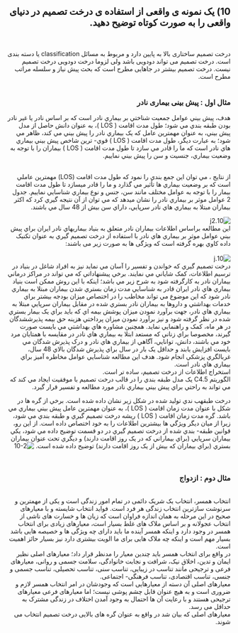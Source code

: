 <div dir="rtl">
  
  ## 10) یک نمونه ی واقعی از استفاده ی درخت تصمیم در دنیای واقعی را به صورت کوتاه توضیح دهید.
  <br/>
 
  درخت تصمیم ساختاری بالا به پایین دارد و مربوط به مسائل classification یا دسته بندی است. درخت تصمیم می تواند دودویی باشد ولی لزوما درخت دودویی درخت تصمیم نیست.
  درخت تصمیم بیشتر در جاهایی مطرح است که بحث پیش نیاز و سلسله مراتب مطرح است.
   <br/>
  <br/>
  ### مثال اول : پیش بینی بیماری نادر
   
  هدف، پيش بيني عوامل جمعيت شناختي بر بيماري نادر است كه بر اساس نادر یا غير نادر بودن طبقه بندي
مي شود؛  طول مدت اقامت ( LOS )، به عنوان دانش حاصل از مدل پيش بيني، به عنوان
مهمترین عامل كه یک بيماري نادر را پيش بيني مي كند، ظاهر مي شود؛ به عبارت دیگر، طول مدت اقامت ( LOS ) قوي-
ترین شاخص پيش بيني بيماري هاي نادر است كه ما را قادر مي سازد تا طول مدت اقامت ( LOS ) بيماران را با توجه
به وضعيت بيماري، جنسيت و سن را پيش بيني نماییم.
  
   <br/>
 از نتایج ، مي توان این جمع بندي را نمود كه طول مدت اقامت (LOS) مهمترین عاملي است كه بر وضعيت بيماري ها
تأثير مي گذارد و ما را قادر ميسازد تا طول مدت اقامت بيمار را با توجه به عوامل مختلف مانند سن، جنس و نوع
بيماري شناسایي نماییم. جدول 2 عوامل موثر بر بيماري نادر را نشان ميدهد كه مي توان از آن نتيجه گيري كرد كه اكثر
بيماران مبتلا به بيماري هاي نادر سرپایي، داراي سن بيش از 48 سال مي باشند.
   <br/>
 
   ![10.j2](https://github.com/semnan-university-ai/machine-learning-class/blob/main/excersiecs/smahdimoghaddasi/EXC%20(10)/10.j2.jpg)
   <br/>
  این مطالعه براساس اطلاعات بيماران نادر متعلق به بنياد بيماريهاي نادر ایران براي پيش بيني عوامل موثر بر بيماري هاي
نادر با استفاده از درخت تصميم گيري به عنوان تكنيک داده كاوي بهره گرفته است که ویژگی ها به صورت زیر می باشند:
   <br/>
  <br/>
  ![10.j]( https://github.com/semnan-university-ai/machine-learning-class/blob/main/excersiecs/smahdimoghaddasi/EXC%20(10)/10.j.jpg)
   <br/>
  درخت تصميم گيري كه خواندن و تفسير را آسان مي نماید نيز به افراد
شاغل در بنياد در ترسيم اطلاعات، كمک شایاني مي نمایند. برخي پيشنهاداتي كه مي تواند در مراكز درماني بيماران نادر
به كارگرفته شود به شرح زیر مي باشد؛ اینكه با این روش ممكن است بنياد بيماري هاي نادر ایران قادر به شناسایي مدت
زمان بستري شدن بيماران مبتلا به بيماري نادر شود كه این موضوع مي تواند مخاطب را در اختصاص ميزان بودجه بيشتر
براي خدمات بهداشتي و داروها به بيماران نادر بستري شده در مقابل بيماران سرپایي مبتلا به بيماري هاي نادر، جهت
برآورد نمودن ميزان پوشش بيمه اي كه باید براي یک بيمار بستري شده در نظر گرفته شود و نيز برآورد نمودن ميزان
پرداختي هزینه حق بيمه پذیرششدگان در هر ماه، كمک و راهنمایي نماید. همچنين مشاوره هاي بهداشتي مي بایست
صورت گيرند، مخصوصا براي زناني كه مستعد ابتلا به بيماري هاي نادر در مقایسه با همتایان مرد خود مي باشند، دانش،
توانایي، آگاهي از بيماري هاي نادر و درک پذیرش شدگان مي بایست افزایش یابند و حداقل یک بار در سال براي پذیرش
شدگان بالاي 48 سال، غربالگري پزشكي انجام شود. هدف این مطالعه شناسایي عوامل مخاطره آميز براي بيماري هاي نادر
است.
   <br/>
  استخراج اطلاعات از درخت تصميم، ساده تر است.
   <br/>
  الگوریتم C4.5 یک مدل طبقه بندي را در قالب درخت تصميم با موفقيت ایجاد مي كند
كه مي تواند به راحتي براي پيش بيني بيماري نادر مورد مطالعه و تفسير قرار گيرد.
<br/>
  
  
  درخت طبقهب ندي توليد شده در شكل زیر نشان داده شده است. برخي از گره ها در شكل  با عنوان مدت زمان اقامت
( LOS )، به عنوان مهمترین عامل پيش بيني بيماري مي باشد. گره مدت زمان اقامت ( LOS ) ریشه درخت تصميم گيري و
طبقه بندي مي شود، زیرا از ميان دیگر ویژگي ها بيشترین اطلاعات را به خود اختصاص داده است. از این رو، قوانين طبقه-
بندي شده از درخت تصميم گيري در دو قسمت توضيح داده مي شود، یكي بيماران سرپایي (براي بيماراني كه در یک
روز اقامت دارند) و دیگري تحت عنوان بيماران بستري (براي بيماران كه بيش از یک روز اقامت دارند) توضيح داده شده
است.
    ![10-2](https://github.com/semnan-university-ai/machine-learning-class/blob/main/excersiecs/smahdimoghaddasi/EXC%20(10)/10-2.jpg)
  
  <br/>
 
 ### مثال دوم : ازدواج 
  <br/>
  انتخاب همسر، انتخاب یک شریک دائمی در تمام امور زندگی است و یکی از مهمترین و سرنوشت سازترین انتخاب زندگی هر فرد است. فواید انتخاب شایسته و با معیارهای صحیح در این مرحله به همان اندازه فراوان است که زیان ها و خسارت های ناشی از انتخاب عجولانه و بر اساس ملاک های غلط بسیار است، معیارهای زیادی برای انتخاب همسر در وجود دارد  و اینکه همسر آینده ما باید دارای چه ویژگی ها و خصیصه هایی باشد بسیار مهم است و اینکه چه ملاک هایی برای ما الویت بیشتری دارد نیز بسیار حائز اهمیت است.
   <br/>
  در واقع برای انتخاب همسر باید چندین معیار را مدنظر قرار داد؛ معیارهای اصلی نظیر ایمان و تدین، اخلاق نیک، شرافت و نجابت خانوادگی، سلامت جسمی و روانی، معیارهای فرعی و ترجیحی مانند تناسب در زیبایی، تناسب سنی، تناسب تحصیلی، تناسب جسمی و جنسی، تناسب اقتصادی، تناسب فرهنگی- اجتماعی. <br/>
  معیارهای اصلی آن دسته از معیارهایی است که وجودشان در امر انتخاب همسر لازم و ضروری است و به هیچ عنوان قابل چشم پوشی نیست؛ اما معیارهای فرعی معیارهای ترجیحی هستند و با رعایت آن ها احتمال به وجود آمدن اختلاف در زندگی مشترک به حداقل می رسد.
  <br/>
  معیارهای اصلی که بیان شد در واقع به عنوان گره های بالایی درخت تصمیم انتخاب می شوند. 
  
